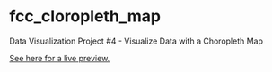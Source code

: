 # fcc_cloropleth_map
Data Visualization Project #4 - Visualize Data with a Choropleth Map

[See here for a live preview.](https://a-boho.github.io/fcc_cloropleth_map/)

